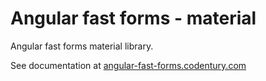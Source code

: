 # Angular fast forms - material

Angular fast forms material library.

See documentation at [angular-fast-forms.codentury.com](https://angular-fast-forms.codentury.com)
